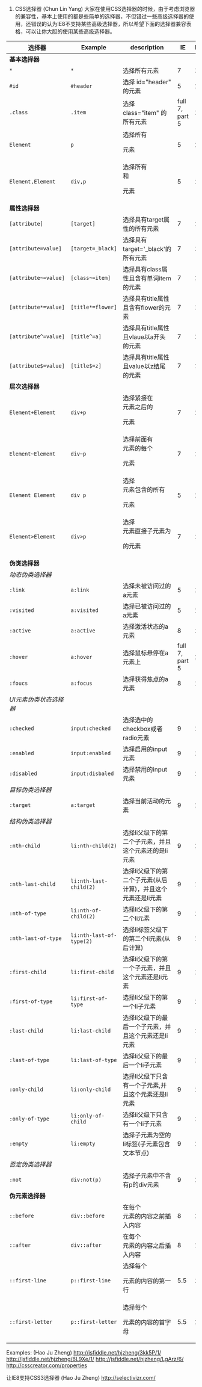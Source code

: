 ﻿1. CSS选择器 (Chun Lin Yang)
 大家在使用CSS选择器的时候，由于考虑浏览器的兼容性，基本上使用的都是些简单的选择器，不但错过一些高级选择器的使用，还错误的认为IE8不支持某些高级选择器，所以希望下面的选择器兼容表格，可以让你大胆的使用某些高级选择器。

 选择器         | Example                | description                 | IE     | FireFox | Chrome  
 -------------  | ---------------------- | --------------------------- | -----  | ------- | ------ 
 **基本选择器** |                        |                             |        |         |    
 ```*```        | ```*```                | 选择所有元素                |7       | 1       | 0.2
 ```#id```      | ```#header```          | 选择 id="header" 的元素     |5       | 1       | 0.2
 ```.class```   | ```.item```            | 选择 class="item" 的所有元素|full 7, part 5 | 1         | 0.2
 ```Element```  | ```p```                | 选择所有 <p> 元素     |5       | 1       | 0.2
 ```Element,Element```  | ```div,p```    | 选择所有<div>和<p> 元素     |5       | 1       | 0.2
 **属性选择器**          |                      |                                      |        |         |        
 ```[attribute]```       | ```[target]```       | 选择具有target属性的所有元素         | 7      | 1       | 0.2
 ```[attribute=value]``` | ```[target=_black]```| 选择具有target='_black'的所有元素    | 7      | 1       | 0.2
 ```[attribute~=value]```| ```[class~=item]```  | 选择具有class属性且含有单词item的元素| 7      | 1       | 0.2
 ```[attribute*=value]```| ```[title*=flower]```| 选择具有title属性且含有flower的元素  | 7      | 1       | 0.2
 ```[attribute^=value]```| ```[title^=a]```     | 选择具有title属性且vlaue以a开头的元素| 7      | 1       | 0.2
 ```[attribute$=value]```| ```[title$=z]```     | 选择具有title属性且value以z结尾的元素| 7      | 1       | 0.2
  **层次选择器** |
 ```Element+Element```   | ```div+p```          | 选择紧接在<div>元素之后的<p>元素  | 7      | 1       | 0.2
 ```Element~Element```   | ```div~p```          | 选择前面有<div>元素的每个<p>元素  | 7      | 1       | 0.2
 ```Element Element```   | ```div p```          | 选择<div>元素包含的所有<p>元素    | 5      | 1       | 0.2
 ```Element>Element```   | ```div>p```          | 选择<div>元素直接子元素为<p>的元素| 7      | 1       | 0.2
 **伪类选择器** |                      |                        |        |         |
 *动态伪类选择器* |                    |                        |        |         |
 ```:link```   | ```a:link```          | 选择未被访问过的a元素  | 5      | 1       | 0.2
 ```:visited```| ```a:visited```       | 选择已被访问过的a元素  | 5      | 1       | 0.2
 ```:active``` | ```a:active```        | 选择激活状态的a元素    | 8      | 1       | 0.2
 ```:hover```  | ```a:hover```         | 选择鼠标悬停在a元素上 | full 7, part 5      | 1       | 0.2
 ```:foucs```  | ```a:focus```         | 选择获得焦点的a元素   | 8      | 1       | 0.2
 *UI元素伪类状态选择器*  |                      |                                 |  |  |
 ```:checked```          | ```input:checked```  | 选择选中的checkbox或者radio元素 | 9|1 |0.4
 ```:enabled```          | ```input:enabled```  | 选择启用的input元素 |9|1|0.2
 ```:disabled```         | ```input:disbaled``` | 选择禁用的input元素 |9|1|0.2
 *目标伪类选择器* |                      |                            |   |   |
 ```:target```    | ```a:target```       | 选择当前活动的<a>元素 | 9 | 1 | 0.2
 *结构伪类选择器* |                       |                                                     |  |  |
 ```:nth-child``` | ```li:nth-child(2)``` | 选择li父级下的第二个子元素，并且这个元素还的是li元素|9 |1 | 0.4
 ```:nth-last-child``` | ```li:nth-last-child(2)``` | 选择li父级下的第二个子元素(从后计算)，并且这个元素还是li元素|9 |1 |  0.4
 ```:nth-of-type``` | ```li:nth-of-child(2)``` |选择li父级下的第二个li元素 |9 |1 | 0.4
 ```:nth-last-of-type``` | ```li:nth-last-of-type(2)``` | 选择li标签父级下的第二个li元素(从后计算)|9 |1 | 0.4
 ```:first-child```|```li:first-child```|选择li父级下的第一个子元素，并且这个元素还是li元素|9|1| 0.4
 ```:first-of-type```|```li:first-of-type```|选择li父级下的第一个li子元素|9|1| 0.4
 ```:last-child```|```li:last-child```|选择li父级下的最后一个子元素，并且这个元素还是li元素|9|1| 0.4
 ```:last-of-type```|```li:last-of-type```|选择li父级下的最后一个li子元素|9|1| 0.4
 ```:only-child```|```li:only-child```|选择li父级下只含有一个子元素,并且这个元素还是li元素|9|1| 0.4
 ```:only-of-type```|```li:only-of-child```|选择li父级下只含有一个li子元素|9|1| 0.4
 ```:empty```|```li:empty```|选择子元素为空的li标签(子元素包含文本节点)|9|1| 0.4
 *否定伪类选择器* |          |                            |  |  |
  ```:not```|```div:not(p)```|选择子元素中不含有p的div元素|9 |1 | 0.2
 **伪元素选择器** |                             |                                          |        |         |
 ```::before```          | ```div::before```    | 在每个<div>元素的内容之前插入内容  | 8      | 1       | 0.2
 ```::after```           | ```div::after```     | 在每个<div>元素的内容之后插入内容   | 8      | 1       | 0.2
 ```::first-line```      | ```p::first-line```|  选择每个<p>元素的内容的第一行   | 5.5      | 1       | 0.2
 ```::first-letter```    | ```p::first-letter```| 选择每个<p>元素的内容的首字母  | 5.5      | 1       | 0.2

 Examples: (Hao Ju Zheng)
 http://jsfiddle.net/hjzheng/3kk5P/1/
 http://jsfiddle.net/hjzheng/6L9Xe/1/
 http://jsfiddle.net/hjzheng/LgArz/6/
 http://csscreator.com/properties
 
 让IE8支持CSS3选择器 (Hao Ju Zheng)
 http://selectivizr.com/